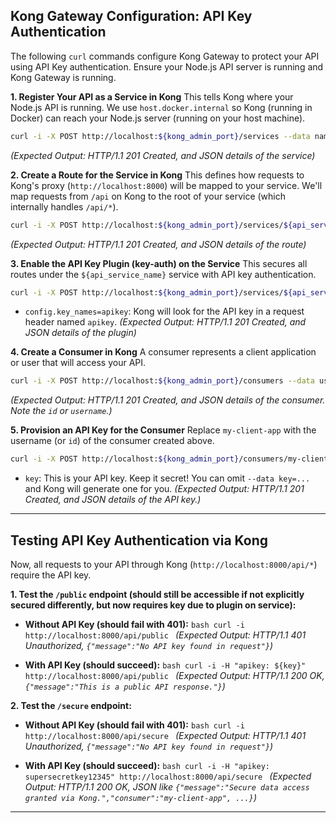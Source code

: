 ## Kong Gateway Configuration: API Key Authentication

The following `curl` commands configure Kong Gateway to protect your API using API Key authentication. Ensure your Node.js API server is running and Kong Gateway is running.

**1. Register Your API as a Service in Kong**
   This tells Kong where your Node.js API is running. We use `host.docker.internal` so Kong (running in Docker) can reach your Node.js server (running on your host machine).
   ```bash
   curl -i -X POST http://localhost:${kong_admin_port}/services --data name=${api_service_name} --data url='http://host.docker.internal:4000'
   ```
   *(Expected Output: HTTP/1.1 201 Created, and JSON details of the service)*

**2. Create a Route for the Service in Kong**
   This defines how requests to Kong's proxy (`http://localhost:8000`) will be mapped to your service. We'll map requests from `/api` on Kong to the root of your service (which internally handles `/api/*`).
   ```bash
   curl -i -X POST http://localhost:${kong_admin_port}/services/${api_service_name}/routes --data 'paths[]=/api' --data name=${api_route_name} --data strip_path=false
   ```
   *(Expected Output: HTTP/1.1 201 Created, and JSON details of the route)*

**3. Enable the API Key Plugin (key-auth) on the Service**
   This secures all routes under the `${api_service_name}` service with API key authentication.
   ```bash
   curl -i -X POST http://localhost:${kong_admin_port}/services/${api_service_name}/plugins --data name=key-auth --data config.key_names=apikey
   ```
   *   `config.key_names=apikey`: Kong will look for the API key in a request header named `apikey`.
   *(Expected Output: HTTP/1.1 201 Created, and JSON details of the plugin)*

**4. Create a Consumer in Kong**
   A consumer represents a client application or user that will access your API.
   ```bash
   curl -i -X POST http://localhost:${kong_admin_port}/consumers --data username=my-client-app
   ```
   *(Expected Output: HTTP/1.1 201 Created, and JSON details of the consumer. Note the `id` or `username`.)*

**5. Provision an API Key for the Consumer**
   Replace `my-client-app` with the username (or `id`) of the consumer created above.
   ```bash
   curl -i -X POST http://localhost:${kong_admin_port}/consumers/my-client-app/key-auth --data key=${key}
   ```
   *   `key`: This is your API key. Keep it secret! You can omit `--data key=...` and Kong will generate one for you.
   *(Expected Output: HTTP/1.1 201 Created, and JSON details of the API key.)*

---

## Testing API Key Authentication via Kong

Now, all requests to your API through Kong (`http://localhost:8000/api/*`) require the API key.

**1. Test the `/public` endpoint (should still be accessible if not explicitly secured differently, but now requires key due to plugin on service):**

   *   **Without API Key (should fail with 401):**
     ```bash
     curl -i http://localhost:8000/api/public
     ```
     *(Expected Output: HTTP/1.1 401 Unauthorized, `{"message":"No API key found in request"}`)*

   *   **With API Key (should succeed):**
     ```bash
     curl -i -H "apikey: ${key}" http://localhost:8000/api/public
     ```
     *(Expected Output: HTTP/1.1 200 OK, `{"message":"This is a public API response."}`)*

**2. Test the `/secure` endpoint:**

   *   **Without API Key (should fail with 401):**
     ```bash
     curl -i http://localhost:8000/api/secure
     ```
     *(Expected Output: HTTP/1.1 401 Unauthorized, `{"message":"No API key found in request"}`)*

   *   **With API Key (should succeed):**
     ```bash
     curl -i -H "apikey: supersecretkey12345" http://localhost:8000/api/secure
     ```
     *(Expected Output: HTTP/1.1 200 OK, JSON like `{"message":"Secure data access granted via Kong.","consumer":"my-client-app", ...}`)*

---